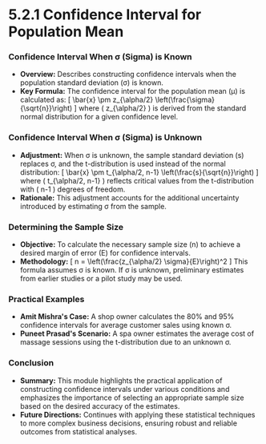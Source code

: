 # 5.2.1 Confidence Interval for Population Mean

### Confidence Interval When σ (Sigma) is Known
- **Overview:** Describes constructing confidence intervals when the population standard deviation (σ) is known.
- **Key Formula:** The confidence interval for the population mean (μ) is calculated as:
  \[
  \bar{x} \pm z_{\alpha/2} \left(\frac{\sigma}{\sqrt{n}}\right)
  \]
  where \( z_{\alpha/2} \) is derived from the standard normal distribution for a given confidence level.

### Confidence Interval When σ (Sigma) is Unknown
- **Adjustment:** When σ is unknown, the sample standard deviation (s) replaces σ, and the t-distribution is used instead of the normal distribution:
  \[
  \bar{x} \pm t_{\alpha/2, n-1} \left(\frac{s}{\sqrt{n}}\right)
  \]
  where \( t_{\alpha/2, n-1} \) reflects critical values from the t-distribution with \( n-1 \) degrees of freedom.
- **Rationale:** This adjustment accounts for the additional uncertainty introduced by estimating σ from the sample.

### Determining the Sample Size
- **Objective:** To calculate the necessary sample size (n) to achieve a desired margin of error (E) for confidence intervals.
- **Methodology:** 
  \[
  n = \left(\frac{z_{\alpha/2} \sigma}{E}\right)^2
  \]
  This formula assumes σ is known. If σ is unknown, preliminary estimates from earlier studies or a pilot study may be used.

### Practical Examples
- **Amit Mishra's Case:** A shop owner calculates the 80% and 95% confidence intervals for average customer sales using known σ.
- **Puneet Prasad's Scenario:** A spa owner estimates the average cost of massage sessions using the t-distribution due to an unknown σ.

### Conclusion
- **Summary:** This module highlights the practical application of constructing confidence intervals under various conditions and emphasizes the importance of selecting an appropriate sample size based on the desired accuracy of the estimates.
- **Future Directions:** Continues with applying these statistical techniques to more complex business decisions, ensuring robust and reliable outcomes from statistical analyses.

